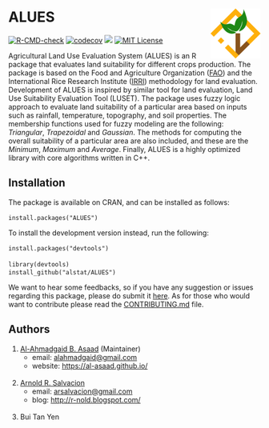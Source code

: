 # ALUES <img src="logo.svg" align="right" width="100"/>

<!-- badges: start -->
[![R-CMD-check](https://github.com/alstat/ALUES/workflows/R-CMD-check/badge.svg)](https://github.com/alstat/ALUES/actions)
[![codecov](https://codecov.io/gh/alstat/ALUES/branch/master/graph/badge.svg?token=UE1J3JZK48)](https://app.codecov.io/gh/alstat/ALUES/)
[![](https://img.shields.io/badge/docs-dev-blue.svg)](https://alstat.github.io/ALUES/)
[![MIT License](https://img.shields.io/badge/license-MIT-green.svg)](https://github.com/alstat/ALUES/blob/master/LICENSE.md)
<!-- badges: end -->

Agricultural Land Use Evaluation System (ALUES) is an R package that evaluates land suitability for
different crops production. The package is based on the Food and Agriculture Organization ([FAO](https://www.fao.org/home/en/)) and the
International Rice Research Institute ([IRRI](https://www.irri.org/)) methodology for land evaluation. Development of ALUES is
inspired by similar tool for land evaluation, Land Use Suitability Evaluation Tool (LUSET). The package
uses fuzzy logic approach to evaluate land suitability of a particular area based on inputs such as rainfall,
temperature, topography, and soil properties. The membership functions used for fuzzy modeling are the
following: _Triangular_, _Trapezoidal_ and _Gaussian_. The methods for computing the overall suitability of a particular area are also included, and these are the _Minimum_, _Maximum_ and _Average_. Finally, ALUES is a highly optimized library with core algorithms written in C++.

## Installation
The package is available on CRAN, and can be installed as follows:

```{r}
install.packages("ALUES")
```
To install the development version instead, run the following:
```{r}
install.packages("devtools")

library(devtools)
install_github("alstat/ALUES")
```
We want to hear some feedbacks, so if you have any suggestion or issues regarding this package, please do submit it [here](https://github.com/alstat/ALUES/issues/). As for those who would want to contribute please read the [CONTRIBUTING.md](https://github.com/alstat/ALUES/blob/master/CONTRIBUTING.md) file.

## Authors
1. [Al-Ahmadgaid B. Asaad](https://github.com/alstat/) (Maintainer)
    * email: alahmadgaid@gmail.com
    * website: https://al-asaad.github.io/
<br><br>
2. [Arnold R. Salvacion](https://github.com/arsalvacion/)
    * email: arsalvacion@gmail.com
    * blog: http://r-nold.blogspot.com/
<br><br>
3. Bui Tan Yen
    


